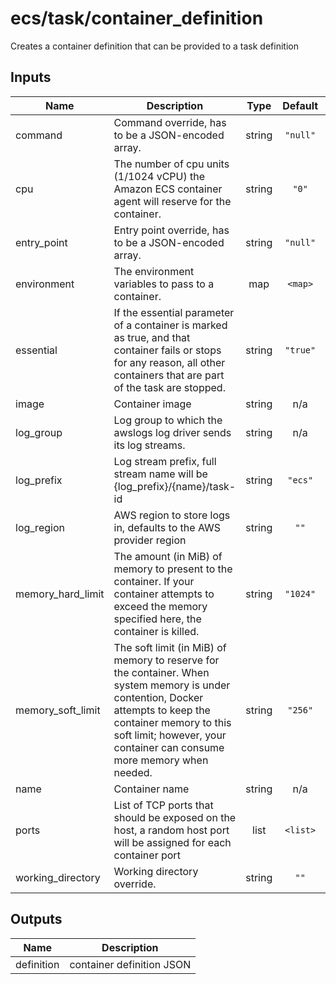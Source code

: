 # ecs/task/container_definition

Creates a container definition that can be provided to a task definition

## Inputs

| Name                | Description                                                                                                                                                                                                                           |  Type  | Default  | Required |
| ------------------- | ------------------------------------------------------------------------------------------------------------------------------------------------------------------------------------------------------------------------------------- | :----: | :------: | :------: |
| command             | Command override, has to be a JSON-encoded array.                                                                                                                                                                                     | string | `"null"` |    no    |
| cpu                 | The number of cpu units (1/1024 vCPU) the Amazon ECS container agent will reserve for the container.                                                                                                                                  | string |  `"0"`   |    no    |
| entry\_point        | Entry point override, has to be a JSON-encoded array.                                                                                                                                                                                 | string | `"null"` |    no    |
| environment         | The environment variables to pass to a container.                                                                                                                                                                                     |  map   | `<map>`  |    no    |
| essential           | If the essential parameter of a container is marked as true, and that container fails or stops for any reason, all other containers that are part of the task are stopped.                                                            | string | `"true"` |    no    |
| image               | Container image                                                                                                                                                                                                                       | string |   n/a    |   yes    |
| log\_group          | Log group to which the awslogs log driver sends its log streams.                                                                                                                                                                      | string |   n/a    |   yes    |
| log\_prefix         | Log stream prefix, full stream name will be {log_prefix}/{name}/task-id                                                                                                                                                               | string | `"ecs"`  |    no    |
| log\_region         | AWS region to store logs in, defaults to the AWS provider region                                                                                                                                                                      | string |   `""`   |    no    |
| memory\_hard\_limit | The amount (in MiB) of memory to present to the container. If your container attempts to exceed the memory specified here, the container is killed.                                                                                   | string | `"1024"` |    no    |
| memory\_soft\_limit | The soft limit (in MiB) of memory to reserve for the container. When system memory is under contention, Docker attempts to keep the container memory to this soft limit; however, your container can consume more memory when needed. | string | `"256"`  |    no    |
| name                | Container name                                                                                                                                                                                                                        | string |   n/a    |   yes    |
| ports               | List of TCP ports that should be exposed on the host, a random host port will be assigned for each container port                                                                                                                     |  list  | `<list>` |    no    |
| working\_directory  | Working directory override.                                                                                                                                                                                                           | string |   `""`   |    no    |

## Outputs

| Name       | Description               |
| ---------- | ------------------------- |
| definition | container definition JSON |

